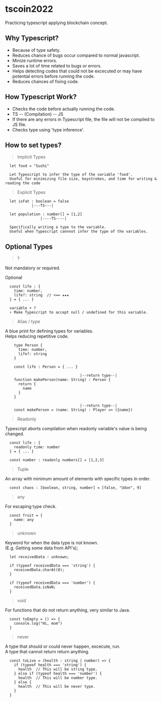 # tscoin2022
Practicing typescript applying blockchain concept.


## Why Typescript?

* Because of type safety.
* Reduces chance of bugs occur compared to normal javascript.
* Minize runtime errors.
* Saves a lot of time related to bugs or errors.
* Helps detecting codes that could not be excecuted or may have potential errors before running the code.
* Reduces chances of fixing code.

## How Typescript Work?
* Checks the code before actually running the code.
* TS -- (Compilation) -- JS
* If there are any errors in Typescript file, the file will not be compiled to JS file.
* Checks type using 'type inference'.

## How to set types?
> Implicit Types
```
  let food = "Sushi"

  Let Typescript to infer the type of the variable 'food'.
  Useful for minimizing file size, keystrokes, and time for writing & reading the code
```

> Explicit Types
```
  let isFat : boolean = false
            |---TS---|

  let population : number[] = [1,2]
                |----TS----|

  Specifically writing a type to the variable.
  Useful when Typescript cannnot infer the type of the variables.
```

## Optional Types

> ?

Not mandatory or required.

Optional
```
  const life : {
    time: number,
    life?: string  // <== ★★★
  } = { ... }

  variable + ? 
  ↑ Make Typescript to accept null / undefined for this variable.
```

> Alias / type 

  A blue print for defining types for variables.<br>
  Helps reducing repetitive code.
```
    type Person {
      time: number,
      life?: string 
    }

    const life : Person = { ... }

                                  |--return type--|
    function makePerson(name: String) : Person {
      return {
        name
      }
    }

                                  |--return type--|
    const makePerson = (name: String) : Player => ({name})
```

> Readonly

Typescript aborts compilation when readonly variable's value is being changed.

```
  const life : {
    readonly time: number
  } = { ... }

  const number : readonly numbers[] = [1,2,3]
```

> Tuple

An array with minimum amount of elements with specific types in order.

```
  const chaos : [boolean, string, number] = [false, "Udon", 9]
```

> any

For escaping type check.

```
  const fruit = {
    name: any
  }
```

> unknown

Keyword for when the data type is not known.<br>
(E.g. Getting some data from API's);

```
  let receivedData : unknown;

  if (typeof receivedData === 'string') {
    receivedData.charAt(0);
  }

  if (typeof receivedData === 'number') {
    receivedData.isNaN;
  }
```

> void

For functions that do not return anything, very similar to Java.

```
  const toEmpty = () => {
    console.log("Hi, mom")
  }
```

> never

A type that should or could never happen, excecute, run.<br>
A type that cannot return return anything.

```
  const toLive = (health : string | number) => {
    if (typeof health === 'string') {
      health  // This will be string type.
    } else if (typeof health === 'number') {
      health  // This will be number type.
    } else {
      health  // This will be never type.
    }
  }
```